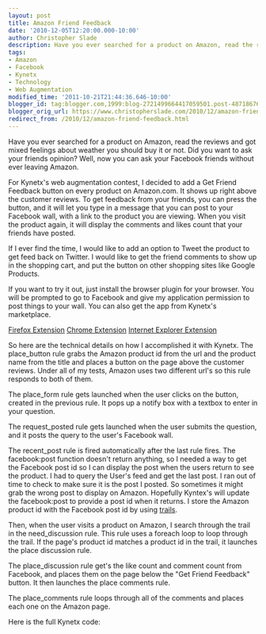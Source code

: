 ```yaml
---
layout: post
title: Amazon Friend Feedback
date: '2010-12-05T12:20:00.000-10:00'
author: Christopher Slade
description: Have you ever searched for a product on Amazon, read the reviews and got mixed feelings about weather you should buy it or not.  Did you want to ask your friends opinion?  Well, now you can ask your Facebook friends without ever leaving Amazon.
tags:
- Amazon
- Facebook
- Kynetx
- Technology
- Web Augmentation
modified_time: '2011-10-21T21:44:36.646-10:00'
blogger_id: tag:blogger.com,1999:blog-2721499664417059501.post-4871867676715592364
blogger_orig_url: https://www.christopherslade.com/2010/12/amazon-friend-feedback.html
redirect_from: /2010/12/amazon-friend-feedback.html
---
```


Have you ever searched for a product on Amazon, read the reviews and got mixed feelings about weather you should buy it or not.  Did you want to ask your friends opinion?  Well, now you can ask your Facebook friends without ever leaving Amazon.

For Kynetx's web augmentation contest, I decided to add a Get Friend Feedback button on every product on Amazon.com.  It shows up right above the customer reviews.  To get feedback from your friends, you can press the button, and it will let you type in a message that you can post to your Facebook wall, with a link to the product you are viewing.  When you visit the product again, it will display the comments and likes count that your friends have posted.

If I ever find the time, I would like to add an option to Tweet the product to get feed back on Twitter. I would like to get the friend comments to show up in the shopping cart, and put the button on other shopping sites like Google Products.

If you want to try it out, just install the browser plugin for your browser.  You will be prompted to go to Facebook and give my application permission to post things to your wall.  You can also get the app from Kynetx's marketplace.


[Firefox Extension](http://www.christopherslade.com/ProductFriendFeedback.xpi)
[Chrome Extension](http://www.christopherslade.com/ProductFriendFeedback.crx)
[Internet Explorer Extension](http://www.christopherslade.com/ProductFriendFeedback_Setup.exe)

So here are the technical details on how I accomplished it with Kynetx.  The place_button rule grabs the Amazon product id from the url and the product name from the title and places a button on the page above the customer reviews. Under all of my tests, Amazon uses two different url's so this rule responds to both of them.

The place_form rule gets launched when the user clicks on the button, created in the previous rule.  It pops up a notify box with a textbox to enter in your question.

The request_posted rule gets launched when the user submits the question, and it posts the query to the user's Facebook wall.

The recent_post rule is fired automatically after the last rule fires.  The facebook:post function doesn't return anything, so I needed a way to get the Facebook post id so I can display the post when the users return to see the product.  I had to query the User's feed and get the last post.  I ran out of time to check to make sure it is the post I posted.  So sometimes it might grab the wrong post to display on Amazon.  Hopefully Kyntex's will update the facebook:post to provide a post id when it returns.  I store the Amazon product id with the Facebook post id by using [trails](http://docs.kynetx.com/docs/Trails).

Then, when the user visits a product on Amazon, I search through the trail in the need_discussion rule.  This rule uses a foreach loop to loop through the trail.  If the page's product id matches a product id in the trail, it launches the place discussion rule.

The place_discussion rule get's the like count and comment count from Facebook, and places them on the page below the "Get Friend Feedback" button.  It then launches the place comments rule.

The place_comments rule loops through all of the comments and places each one on the Amazon page.

Here is the full Kynetx code:

<script src="https://gist.github.com/crslade/1305748.js"></script>

